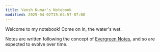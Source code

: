 ```yaml
---
title: Vansh Kumar's Notebook
modified: 2025-04-02T15:04:57-07:00
---
```

Welcome to my notebook! Come on in, the water's wet.

Notes are written following the concept of [Evergreen Notes](https://notes.andymatuschak.org/z5E5QawiXCMbtNtupvxeoEX), and so are expected to evolve over time.